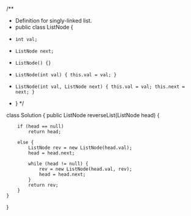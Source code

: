 /**
 * Definition for singly-linked list.
 * public class ListNode {
 *     int val;
 *     ListNode next;
 *     ListNode() {}
 *     ListNode(int val) { this.val = val; }
 *     ListNode(int val, ListNode next) { this.val = val; this.next = next; }
 * }
 */

class Solution {
    public ListNode reverseList(ListNode head) {
   
        if (head == null)
            return head;
   
        else {
            ListNode rev = new ListNode(head.val);
            head = head.next;
   
            while (head != null) {
                rev = new ListNode(head.val, rev);
                head = head.next;
            }
            return rev;
        }
    }
}
